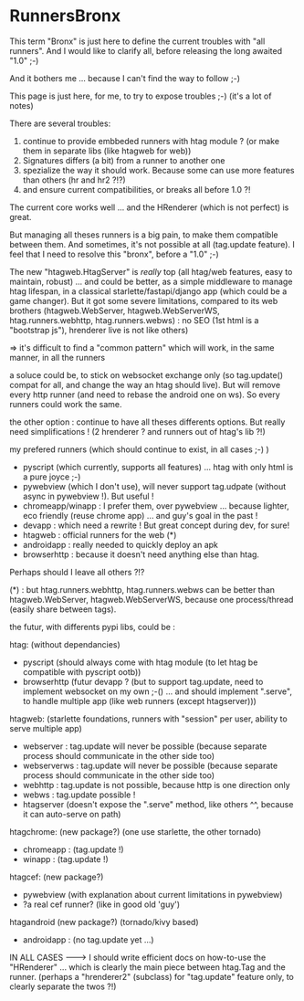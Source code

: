 # RunnersBronx

This term "Bronx" is just here to define the current troubles with "all runners". And I would like to clarify all, before releasing the long awaited "1.0" ;-)

And it bothers me ... because I can't find the way to follow ;-)

This page is just here, for me, to try to expose troubles ;-)
(it's a lot of notes)

There are several troubles:

 1) continue to provide embbeded runners with htag module ? (or make them in separate libs (like htagweb for web))
 2) Signatures differs (a bit) from a runner to another one
 3) spezialize the way it should work. Because some can use more features than others (hr and hr2 ?!?)
 4) and ensure current compatibilities, or breaks all before 1.0 ?!

The current core works well ... and the HRenderer (which is not perfect) is great.

But managing all theses runners is a big pain, to make them compatible between them. And sometimes, it's not possible at all (tag.update feature). I feel that I need to resolve this "bronx", before a "1.0" ;-)

The new "htagweb.HtagServer" is *really* top (all htag/web features, easy to maintain, robust) ... and could be better, as a simple middleware to manage htag lifespan, in a classical starlette/fastapi/django app (which could be a game changer).
But it got some severe limitations, compared to its web brothers (htagweb.WebServer, htagweb.WebServerWS, htag.runners.webhttp, htag.runners.webws) : no SEO (1st html is a "bootstrap js"), hrenderer live is not like others)

=> it's difficult to find a "common pattern" which will work, in the same manner, in all the runners

a soluce could be, to stick on websocket exchange only (so tag.update() compat for all, and change the way an htag should live). But will remove every http runner (and need to rebase the android one on ws). So every runners could work the same.

the other option : continue to have all theses differents options. But really need simplifications ! (2 hrenderer ? and runners out of htag's lib ?!)

my prefered runners (which should continue to exist, in all cases ;-) )

- pyscript (which currently, supports all features) ... htag with only html is a pure joyce ;-)
- pywebview (which I don't use), will never support tag.udpate (without async in pywebview !). But useful !
- chromeapp/winapp : I prefer them, over pywebview ... because lighter, eco friendly (reuse chrome app) ... and guy's goal in the past !
- devapp : which need a rewrite ! But great concept during dev, for sure!
- htagweb : official runners for the web (*)
- androidapp : really needed to quickly deploy an apk
- browserhttp : because it doesn't need anything else than htag.

Perhaps should I leave all others ?!?

(*) : but htag.runners.webhttp, htag.runners.webws can be better than htagweb.WebServer, htagweb.WebServerWS, because one process/thread (easily share between tags).

the futur, with differents pypi libs, could be :

htag: (without dependancies) 
 - pyscript (should always come with htag module (to let htag be compatible with pyscript ootb))
 - browserhttp (futur devapp ? (but to support tag.update, need to implement websocket on my own ;-() ... and should implement ".serve", to handle multiple app (like web runners (except htagserver)))

htagweb: (starlette foundations, runners with "session" per user, ability to serve multiple app)
 - webserver   : tag.update will never be possible (because separate process should communicate in the other side too)
 - webserverws : tag.update will never be possible (because separate process should communicate in the other side too)
 - webhttp     : tag.update is not possible, because http is one direction only
 - webws       : tag.update possible !
 - htagserver (doesn't expose the ".serve" method, like others ^^, because it can auto-serve on path)

htagchrome: (new package?) (one use starlette, the other tornado)
 - chromeapp : (tag.update !)
 - winapp    : (tag.update !)

htagcef: (new package?) 
 - pywebview (with explanation about current limitations in pywebview)
 - ?a real cef runner? (like in good old 'guy')

htagandroid (new package?) (tornado/kivy based)
 - androidapp : (no tag.update yet ...)

IN ALL CASES ---> I should write efficient docs on how-to-use the "HRenderer" ... which is clearly the main piece between htag.Tag and the runner. (perhaps a "hrenderer2" (subclass) for "tag.update" feature only, to clearly separate the twos ?!)
